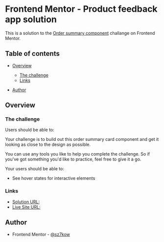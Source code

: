 # Frontend Mentor - Product feedback app solution

This is a solution to the [Order summary component](https://www.frontendmentor.io/challenges/order-summary-component-QlPmajDUj) challange on Frontend Mentor.

## Table of contents

- [Overview](#overview)
  - [The challenge](#the-challenge)
  - [Links](#links)

- [Author](#author)

## Overview

### The challenge

Users should be able to:

Your challenge is to build out this order summary card component and get it looking as close to the design as possible.

You can use any tools you like to help you complete the challenge. So if you've got something you'd like to practice, feel free to give it a go.

Your users should be able to:

- See hover states for interactive elements


### Links

- [Solution URL:](https://www.frontendmentor.io/solutions/order-summary-component-ZlSJ0qGf7)
- [Live Site URL:](https://order-summary-component.sz7kow.com/)

## Author
- Frontend Mentor - [@sz7kow](https://www.frontendmentor.io/profile/sz7kow)
